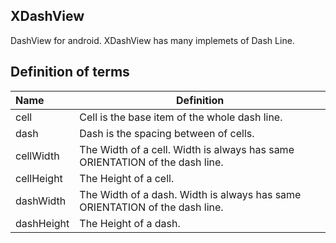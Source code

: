 ## XDashView
DashView for android. XDashView has many implemets of Dash Line.


## Definition of terms

| Name       | Definition                               |
| :--------- | ---------------------------------------- |
| cell       | Cell is the base item of the whole dash line. |
| dash       | Dash is the spacing between of cells.    |
| cellWidth  | The Width of a cell. Width is always has same ORIENTATION of the dash line. |
| cellHeight | The Height of a cell.                    |
| dashWidth  | The Width of a dash. Width is always has same ORIENTATION of the dash line. |
| dashHeight | The Height of a dash.                    |